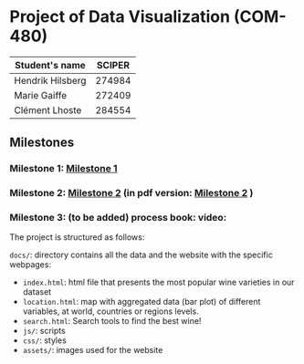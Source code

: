 # Project of Data Visualization (COM-480)

| Student's name | SCIPER |
| -------------- | ------ |
| Hendrik Hilsberg | 274984 |
| Marie Gaiffe | 272409 |
| Clément Lhoste |284554 |

## Milestones

### Milestone 1:  [Milestone 1](./Milestone/Milestone1.md)
### Milestone 2:  [Milestone 2](./Milestone/Milestone2.md) (in pdf version: [Milestone 2](./Milestone/Milestone2.pdf) )
### Milestone 3: (to be added) process book: video:

The project is structured as follows:

`docs/`: directory contains all the data and the website with the specific webpages:

 * `index.html`: html file that presents the most popular wine varieties in our dataset
 * `location.html`: map with aggregated data (bar plot) of different variables, at world, countries or regions levels.
 * `search.html`: Search tools to find the best wine!
 * `js/`: scripts
 * `css/`: styles
 *  `assets/`: images used for the website



